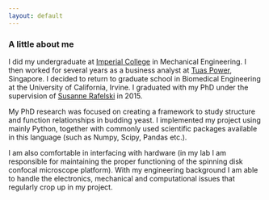 ```yaml
---
layout: default
---
```

### A little about me ###

I did my undergraduate at [Imperial College](https://www.imperial.ac.uk/) in Mechanical Engineering. I then worked for several years as a business analyst at [Tuas Power](http://www.tuaspower.com.sg/), Singapore. I decided to return to graduate school in Biomedical Engineering at the University of California, Irvine. I graduated with my PhD under the supervision of [Susanne Rafelski](http://www.rafelski.com/susanne/Home.html) in 2015.

My PhD research was focused on creating a framework to study structure and function relationships in budding yeast. I implemented my project using mainly Python, together with commonly used scientific packages available in this language (such as Numpy, Scipy, Pandas etc.). 

I am also comfortable in interfacing with hardware (in my lab I am responsible for maintaining the proper functioning of the spinning disk confocal microscope platform). With my engineering background I am able to handle the electronics, mechanical and computational issues that regularly crop up in my project. 


<!-- **Bold** (`Ctrl+B`) and *Italic* (`Ctrl+I`)
- Quotes (`Ctrl+Q`)
- Code blocks (`Ctrl+K`)
- Headings 1, 2, 3 (`Ctrl+1`, `Ctrl+2`, `Ctrl+3`)
- Lists (`Ctrl+U` and `Ctrl+Shift+O`)-->
